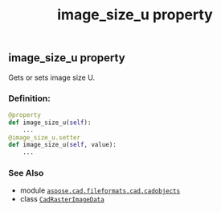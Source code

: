 ﻿---
title: image_size_u property
second_title: Aspose.CAD for Python via .NET API References
description: 
type: docs
weight: 160
url: /python-net/aspose.cad.fileformats.cad.cadobjects/cadrasterimagedata/image_size_u/
is_root: false
---

## image_size_u property


Gets or sets image size U.
### Definition:
```python
@property
def image_size_u(self):
    ...
@image_size_u.setter
def image_size_u(self, value):
    ...
```

### See Also
* module [`aspose.cad.fileformats.cad.cadobjects`](../../)
* class [`CadRasterImageData`](/cad/python-net/aspose.cad.fileformats.cad.cadobjects/cadrasterimagedata)
